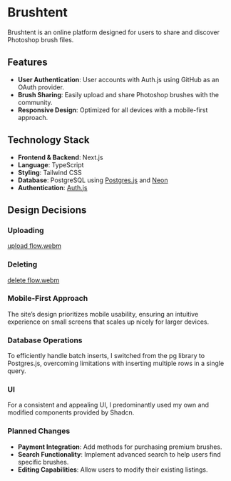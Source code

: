 # Brushtent
Brushtent is an online platform designed for users to share and discover Photoshop brush files. 

## Features
- **User Authentication**: User accounts with Auth.js using GitHub as an OAuth provider.
- **Brush Sharing**: Easily upload and share Photoshop brushes with the community.
- **Responsive Design**: Optimized for all devices with a mobile-first approach.

## Technology Stack
- **Frontend & Backend**: Next.js
- **Language**: TypeScript
- **Styling**: Tailwind CSS
- **Database**: PostgreSQL using [Postgres.js](https://github.com/porsager/postgres) and [Neon](https://neon.tech)
- **Authentication**: [Auth.js](https://authjs.dev)

## Design Decisions
### Uploading
[upload flow.webm](https://github.com/user-attachments/assets/fa3b0a3f-9fbd-4e73-b094-944f91e9a773)
### Deleting
[delete flow.webm](https://github.com/user-attachments/assets/6f11ce4f-2143-41e8-b0fd-afb6a0892a34)

### Mobile-First Approach
The site’s design prioritizes mobile usability, ensuring an intuitive experience on small screens that scales up nicely for larger devices.

### Database Operations
To efficiently handle batch inserts, I switched from the pg library to Postgres.js, overcoming limitations with inserting multiple rows in a single query.

### UI
For a consistent and appealing UI, I predominantly used my own and modified components provided by Shadcn.

### Planned Changes
- **Payment Integration**: Add methods for purchasing premium brushes.
- **Search Functionality**: Implement advanced search to help users find specific brushes.
- **Editing Capabilities**: Allow users to modify their existing listings.

